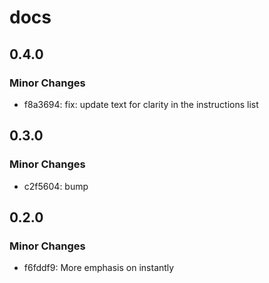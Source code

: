 # docs

## 0.4.0

### Minor Changes

- f8a3694: fix: update text for clarity in the instructions list

## 0.3.0

### Minor Changes

- c2f5604: bump

## 0.2.0

### Minor Changes

- f6fddf9: More emphasis on instantly
